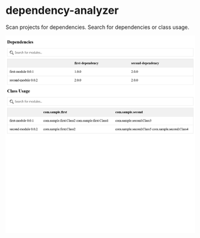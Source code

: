 # dependency-analyzer

Scan projects for dependencies. Search for dependencies or class usage. 

![Sample server](doc/sample.png)

